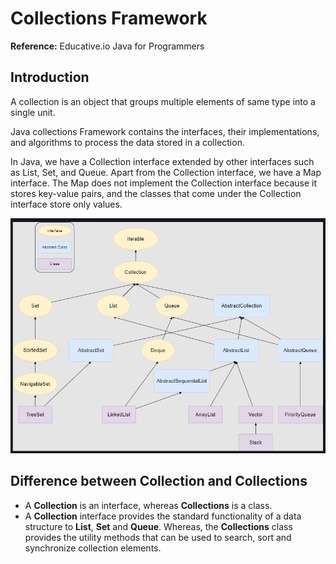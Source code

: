 # Collections Framework

**Reference:** Educative.io Java for Programmers

## Introduction

A collection is an object that groups multiple elements of same type into a single unit.

Java collections Framework contains the interfaces, their implementations, and algorithms to process the data stored in a collection.

In Java, we have a Collection interface extended by other interfaces such as List, Set, and Queue. Apart from the Collection interface, we have a Map interface. The Map does not implement the Collection interface because it stores key-value pairs, and the classes that come under the Collection interface store only values.

![Collections Hierarchy](CollectionsHierarchy.png "Collections Hierarchy")

## Difference between Collection and Collections

- A **Collection** is an interface, whereas **Collections** is a class.
- A **Collection** interface provides the standard functionality of a data structure to **List**, **Set** and **Queue**. Whereas, the **Collections** class provides the utility methods that can be used to search, sort and synchronize collection elements.
